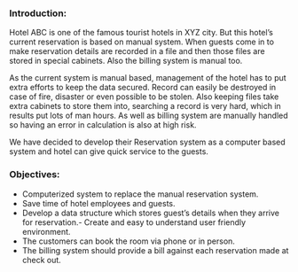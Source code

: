 ### Introduction:
Hotel ABC is one of the famous tourist hotels in XYZ city. But this hotel’s current reservation is based on manual system. When guests come in to make reservation details are recorded in a file and then those files are stored in special cabinets. Also the billing system is manual too.

As the current system is manual based, management of the hotel has to put extra efforts to keep the data secured. Record can easily be destroyed in case of fire, disaster or even possible to be stolen. Also keeping files take extra cabinets to store them into, searching a record is very hard, which in results put lots of man hours. As well as billing system are manually handled so having an error in calculation is also at high risk.

We have decided to develop their Reservation system as a computer based system and hotel can give quick service to the guests.

### Objectives:
- Computerized system to replace the manual reservation system.
- Save time of hotel employees and guests.
- Develop a data structure which stores guest’s details when they arrive for reservation.- Create and easy to understand user friendly environment.
- The customers can book the room via phone or in person.
- The billing system should provide a bill against each reservation made at check out.
